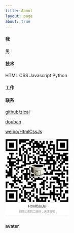 ```yaml
---
title: About
layout: page
about: true
---
```


#### 我

男

#### 技术

HTML CSS Javascript Python

#### 工作



#### 联系

 [github/zicai][1]

 [douban][2]

 [weibo/HtmlCssJs][5]

 ![weibo qr][3]

#### avater


[1]: https://github.com/zicai
[2]: http://www.douban.com/people/56880223/
[5]: http://weibo.com/hackerdre
[3]: media/img/qr_sm.png


